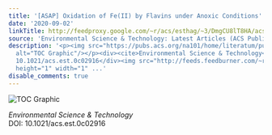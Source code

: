 ```yaml
---
title: '[ASAP] Oxidation of Fe(II) by Flavins under Anoxic Conditions'
date: '2020-09-02'
linkTitle: http://feedproxy.google.com/~r/acs/esthag/~3/DmgCU8lT8HA/acs.est.0c02916
source: 'Environmental Science & Technology: Latest Articles (ACS Publications)'
description: '<p><img src="https://pubs.acs.org/na101/home/literatum/publisher/achs/journals/content/esthag/0/esthag.ahead-of-print/acs.est.0c02916/20200902/images/medium/es0c02916_0006.gif"
  alt="TOC Graphic"/></p><div><cite>Environmental Science & Technology</cite></div><div>DOI:
  10.1021/acs.est.0c02916</div><img src="http://feeds.feedburner.com/~r/acs/esthag/~4/DmgCU8lT8HA"
  height="1" width="1" ...'
disable_comments: true
---
```

<p><img src="https://pubs.acs.org/na101/home/literatum/publisher/achs/journals/content/esthag/0/esthag.ahead-of-print/acs.est.0c02916/20200902/images/medium/es0c02916_0006.gif" alt="TOC Graphic"/></p><div><cite>Environmental Science & Technology</cite></div><div>DOI: 10.1021/acs.est.0c02916</div><img src="http://feeds.feedburner.com/~r/acs/esthag/~4/DmgCU8lT8HA" height="1" width="1" ...